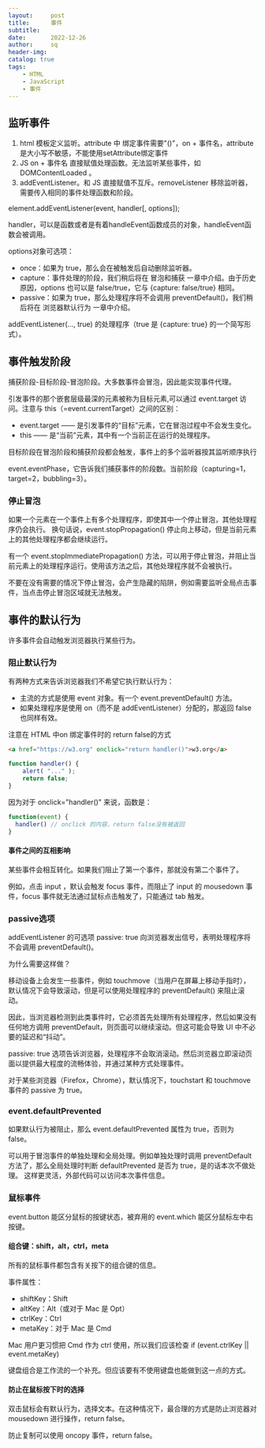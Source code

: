 ```yaml
---
layout:     post
title:      事件
subtitle:   
date:       2022-12-26
author:     sq
header-img: 
catalog: true
tags:
    - HTML
    - JavaScript
    - 事件
---
```

## 监听事件
1. html 模板定义监听。attribute 中 绑定事件需要"()"，on + 事件名，attribute是大小写不敏感，不能使用setAttribute绑定事件
2. JS on + 事件名 直接赋值处理函数。无法监听某些事件，如 DOMContentLoaded 。
3. addEventListener。和 JS 直接赋值不互斥。removeListener 移除监听器，需要传入相同的事件处理函数和阶段。
   
element.addEventListener(event, handler\[, options\]);

handler，可以是函数或者是有着handleEvent函数成员的对象，handleEvent函数会被调用。

options对象可选项：
- once：如果为 true，那么会在被触发后自动删除监听器。
- capture：事件处理的阶段，我们稍后将在 冒泡和捕获 一章中介绍。由于历史原因，options 也可以是 false/true，它与 {capture: false/true} 相同。
- passive：如果为 true，那么处理程序将不会调用 preventDefault()，我们稍后将在 浏览器默认行为 一章中介绍。

addEventListener(..., true) 的处理程序（true 是 {capture: true} 的一个简写形式）。
## 事件触发阶段
捕获阶段-目标阶段-冒泡阶段。大多数事件会冒泡，因此能实现事件代理。

引发事件的那个嵌套层级最深的元素被称为目标元素,可以通过 event.target 访问。注意与 this（=event.currentTarget）之间的区别：
- event.target —— 是引发事件的“目标”元素，它在冒泡过程中不会发生变化。
- this —— 是“当前”元素，其中有一个当前正在运行的处理程序。

目标阶段在冒泡阶段和捕获阶段都会触发，事件上的多个监听器按其监听顺序执行

event.eventPhase，它告诉我们捕获事件的阶段数。当前阶段（capturing=1，target=2，bubbling=3）。
### 停止冒泡
如果一个元素在一个事件上有多个处理程序，即使其中一个停止冒泡，其他处理程序仍会执行。
换句话说，event.stopPropagation() 停止向上移动，但是当前元素上的其他处理程序都会继续运行。

有一个 event.stopImmediatePropagation() 方法，可以用于停止冒泡，并阻止当前元素上的处理程序运行。使用该方法之后，其他处理程序就不会被执行。

不要在没有需要的情况下停止冒泡，会产生隐藏的陷阱，例如需要监听全局点击事件，当点击停止冒泡区域就无法触发。
## 事件的默认行为
许多事件会自动触发浏览器执行某些行为。
### 阻止默认行为
有两种方式来告诉浏览器我们不希望它执行默认行为：
- 主流的方式是使用 event 对象。有一个 event.preventDefault() 方法。
- 如果处理程序是使用 on<event>（而不是 addEventListener）分配的，那返回 false 也同样有效。

注意在 HTML 中on<event> 绑定事件时的 return false的方式
```html
<a href="https://w3.org" onclick="return handler()">w3.org</a>
```
```javascript
function handler() {
    alert( "..." );
    return false;
}
```
因为对于 onclick="handler()" 来说，函数是：
```javascript
function(event) {
  handler() // onclick 的内容，return false没有被返回
}
```
#### 事件之间的互相影响
某些事件会相互转化。如果我们阻止了第一个事件，那就没有第二个事件了。

例如，点击 input ，默认会触发 focus 事件，而阻止了 input 的 mousedown 事件，focus 事件就无法通过鼠标点击触发了，只能通过 tab 触发。
### passive选项
addEventListener 的可选项 passive: true 向浏览器发出信号，表明处理程序将不会调用 preventDefault()。

为什么需要这样做？

移动设备上会发生一些事件，例如 touchmove（当用户在屏幕上移动手指时），默认情况下会导致滚动，但是可以使用处理程序的 preventDefault() 来阻止滚动。

因此，当浏览器检测到此类事件时，它必须首先处理所有处理程序，然后如果没有任何地方调用 preventDefault，则页面可以继续滚动。但这可能会导致 UI 中不必要的延迟和“抖动”。

passive: true 选项告诉浏览器，处理程序不会取消滚动。然后浏览器立即滚动页面以提供最大程度的流畅体验，并通过某种方式处理事件。

对于某些浏览器（Firefox，Chrome），默认情况下，touchstart 和 touchmove 事件的 passive 为 true。
### event.defaultPrevented
如果默认行为被阻止，那么 event.defaultPrevented 属性为 true，否则为 false。

可以用于冒泡事件的单独处理和全局处理。例如单独处理时调用 preventDefault 方法了，那么全局处理时判断 defaultPrevented 是否为 true，是的话本次不做处理。
这样更灵活，外部代码可以访问本次事件信息。
### 鼠标事件
event.button 能区分鼠标的按键状态，被弃用的 event.which 能区分鼠标左中右按键。
#### 组合键：shift，alt，ctrl，meta
所有的鼠标事件都包含有关按下的组合键的信息。

事件属性：
- shiftKey：Shift
- altKey：Alt（或对于 Mac 是 Opt）
- ctrlKey：Ctrl
- metaKey：对于 Mac 是 Cmd

Mac 用户更习惯把 Cmd 作为 ctrl 使用，所以我们应该检查 if (event.ctrlKey || event.metaKey)

键盘组合是工作流的一个补充。但应该要有不使用键盘也能做到这一点的方式。
#### 防止在鼠标按下时的选择
双击鼠标会有默认行为，选择文本。在这种情况下，最合理的方式是防止浏览器对 mousedown 进行操作，return false。

防止复制可以使用 oncopy 事件，return false。